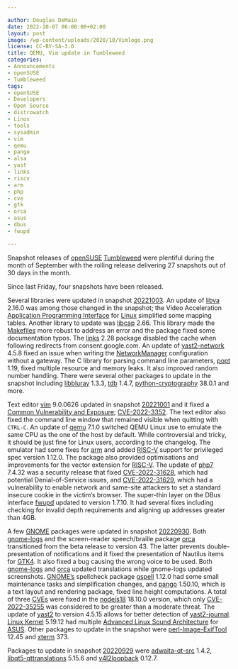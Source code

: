 ```yaml
---

author: Douglas DeMaio
date: 2022-10-07 06:00:00+02:00
layout: post
image: /wp-content/uploads/2020/10/Vimlogo.png
license: CC-BY-SA-3.0
title: QEMU, Vim update in Tumbleweed
categories:
- Announcements
- openSUSE
- Tumbleweed
tags:
- openSUSE
- Developers
- Open Source
- distrowatch
- Linux
- tools
- sysadmin
- vim
- qemu
- pango
- alsa
- yast
- links
- riscv
- arm
- php
- cve
- gtk
- orca
- asus
- dbus
- fwupd

---
```


Snapshot releases of [openSUSE](https://get.opensuse.org/) [Tumbleweed](https://get.opensuse.org/tumbleweed/) were plentiful during the month of September with the rolling release delivering 27 snapshots out of 30 days in the month. 

Since last Friday, four snapshots have been released. 

Several libraries were updated in snapshot [20221003](https://lists.opensuse.org/archives/list/factory@lists.opensuse.org/thread/NSXTEHQ237GJYUTFEGEGUB7B2O7MO6ZS/). An update of [libva](https://01.org/linuxmedia/vaapi) 2.16.0 was among those changed in the snapshot; the Video Acceleration [Application Programming Interface](https://en.wikipedia.org/wiki/API) for [Linux](https://www.kernel.org/) simplified some mapping tables. Another library to update was [libcap](https://sites.google.com/site/fullycapable/) 2.66. This library made the [Makefiles](https://opensource.com/article/18/8/what-how-makefile) more robust to address an error and the package fixed some documentation typos. The [links](http://links.twibright.com/) 2.28 package disabled the cache when following redirects from consent.google.com. An update of  [yast2-network](https://github.com/yast/yast-network) 4.5.8 fixed an issue when writing the [NetworkManager](https://networkmanager.dev/) configuration without a gateway. The C library for parsing command line parameters, [popt](https://github.com/rpm-software-management/popt) 1.19, fixed multiple resource and memory leaks. It also improved random number handling. There were several other packages to update in the snapshot including [libbluray](https://www.videolan.org/developers/libbluray.html) 1.3.3, [tdb](https://tdb.samba.org/) 1.4.7, [python-cryptography](https://pypi.org/project/cryptography/) 38.0.1 and more.

Text editor [vim](https://www.vim.org/) 9.0.0626 updated in snapshot [20221001](https://lists.opensuse.org/archives/list/factory@lists.opensuse.org/thread/633SD5O3QRIGF5DBR5LBQFVMWOMTMXIG/) and it fixed a [Common Vulnerability and Exposure](https://en.wikipedia.org/wiki/Common_Vulnerabilities_and_Exposures); [CVE-2022-3352](https://cve.mitre.org/cgi-bin/cvename.cgi?name=2022-3352). The text editor also fixed the command line window that remained visible when quitting with `CTRL-C`. An update of [qemu](https://www.qemu.org/) 7.1.0 switched QEMU Linux use to emulate the same CPU as the one of the host by default. While controversial and tricky, it should be just fine for Linux users, according to the changelog. The emulator had some fixes for [arm](https://www.arm.com/) and added [RISC-V](https://riscv.org/) support for privileged spec version 1.12.0. The package also provided optimisations and improvements for the vector extension for [RISC-V](https://riscv.org/). The update of [php7](https://www.php.net/) 7.4.32 was a security release that fixed [CVE-2022-31628](https://cve.mitre.org/cgi-bin/cvename.cgi?name=CVE-2022-31628), which had potential Denial-of-Service issues, and [CVE-2022-31629](https://ubuntu.com/security/CVE-2022-31629), which had a vulnerability to enable network and same-site attackers to set a standard insecure cookie in the victim’s browser. The super-thin layer on the DBus interface [fwupd](https://fwupd.org/) updated to version 1.7.10. It had several fixes including checking for invalid depth requirements and aligning up addresses greater than 4GB.

A few [GNOME](https://www.gnome.org/) packages were updated in snapshot [20220930](https://lists.opensuse.org/archives/list/factory@lists.opensuse.org/thread/SJURUX4GO2TUPYCQNJZ273PHBQEF4WYN/). Both [gnome-logs](https://gitlab.gnome.org/GNOME/gnome-logs) and the screen-reader speech/braille package [orca](https://gitlab.gnome.org/GNOME/orca) transitioned from the beta release to version 43. The latter prevents double-presentation of notifications and it fixed the presentation of Nautilus items for [GTK4](https://www.gtk.org/). It also fixed a bug causing the wrong voice to be used. Both [gnome-logs](https://gitlab.gnome.org/GNOME/gnome-logs) and [orca](https://gitlab.gnome.org/GNOME/orca) updated translations while gnome-logs updated screenshots. [GNOME’s](https://www.gnome.org/) spellcheck package [gspell](https://gitlab.gnome.org/GNOME/gspell) 1.12.0 had some small maintenance tasks and simplification changes, and [pango](https://pango.gnome.org/) 1.50.10, which is a text layout and rendering package, fixed line height computations. A total of three [CVEs](https://en.wikipedia.org/wiki/Common_Vulnerabilities_and_Exposures) were fixed in the [nodejs18](https://nodejs.org/en/) 18.10.0 version, which only [CVE-2022-35255](https://cve.mitre.org/cgi-bin/cvename.cgi?name=CVE-2022-35255) was considered to be greater than a moderate threat. The update of [yast2](https://github.com/yast/yast-yast2) to version 4.5.15 allows for better detection of [yast2-journal](https://github.com/yast/yast-journal). [Linux Kernel](https://www.kernel.org/) 5.19.12 had multiple [Advanced Linux Sound Architecture](https://en.wikipedia.org/wiki/Advanced_Linux_Sound_Architecture) for [ASUS](https://www.asus.com). Other packages to update in the snapshot were [perl-Image-ExifTool](https://software.opensuse.org/package/perl-Image-ExifTool) 12.45 and [xterm](https://invisible-island.net/xterm/) 373.

Packages to update in snapshot [20220929](https://lists.opensuse.org/archives/list/factory@lists.opensuse.org/thread/XIGJUF36OHKJWNPYEPOHQHBLR2CMWMHF/) were [adwaita-qt-src](https://github.com/FedoraQt/adwaita-qt) 1.4.2, [libqt5-qttranslations](https://www.qt.io/) 5.15.6 and [v4l2loopback](https://github.com/umlaeute/v4l2loopback) 0.12.7.

<meta name="openSUSE, Tumbleweed, Developers, sysadmin, user, Open Source, rolling release, gamers, superuser, distrowatch, hacker, Linux, Kernel, gnome, qt, kde, per, alsa, yast, pango, vim, nodejs, qemu" content="HTML,CSS,XML,JavaScript">
